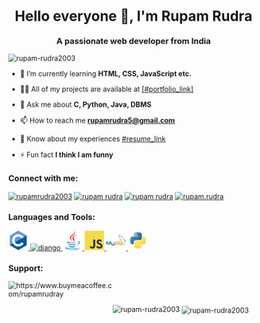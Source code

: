 <h1 align="center">Hello everyone 👋, I'm Rupam Rudra</h1>
<h3 align="center">A passionate web developer from India</h3>

<p align="left"> <img src="https://komarev.com/ghpvc/?username=rupam-rudra2003&label=Profile%20views&color=0e75b6&style=flat" alt="rupam-rudra2003" /> </p>

- 🌱 I’m currently learning **HTML, CSS, JavaScript etc.**

- 👨‍💻 All of my projects are available at [[#portfolio_link]](https://rupam-rudra2003.github.io/portfolio.github.io/)

- 💬 Ask me about **C, Python, Java, DBMS**

- 📫 How to reach me **rupamrudra5@gmail.com**

- 📄 Know about my experiences [#resume_link](#resume_link)

- ⚡ Fun fact **I think I am funny**

<h3 align="left">Connect with me:</h3>
<p align="left">
<a href="https://twitter.com/rupamrudra2003" target="blank"><img align="center" src="https://raw.githubusercontent.com/rahuldkjain/github-profile-readme-generator/master/src/images/icons/Social/twitter.svg" alt="rupamrudra2003" height="30" width="40" /></a>
<a href="https://linkedin.com/in/rupam rudra" target="blank"><img align="center" src="https://raw.githubusercontent.com/rahuldkjain/github-profile-readme-generator/master/src/images/icons/Social/linked-in-alt.svg" alt="rupam rudra" height="30" width="40" /></a>
<a href="https://fb.com/rupam rudra" target="blank"><img align="center" src="https://raw.githubusercontent.com/rahuldkjain/github-profile-readme-generator/master/src/images/icons/Social/facebook.svg" alt="rupam rudra" height="30" width="40" /></a>
<a href="https://instagram.com/rupam.rudra" target="blank"><img align="center" src="https://raw.githubusercontent.com/rahuldkjain/github-profile-readme-generator/master/src/images/icons/Social/instagram.svg" alt="rupam.rudra" height="30" width="40" /></a>
</p>

<h3 align="left">Languages and Tools:</h3>
<p align="left"> <a href="https://www.cprogramming.com/" target="_blank" rel="noreferrer"> <img src="https://raw.githubusercontent.com/devicons/devicon/master/icons/c/c-original.svg" alt="c" width="40" height="40"/> </a> <a href="https://www.djangoproject.com/" target="_blank" rel="noreferrer"> <img src="https://cdn.worldvectorlogo.com/logos/django.svg" alt="django" width="40" height="40"/> </a> <a href="https://www.java.com" target="_blank" rel="noreferrer"> <img src="https://raw.githubusercontent.com/devicons/devicon/master/icons/java/java-original.svg" alt="java" width="40" height="40"/> </a> <a href="https://developer.mozilla.org/en-US/docs/Web/JavaScript" target="_blank" rel="noreferrer"> <img src="https://raw.githubusercontent.com/devicons/devicon/master/icons/javascript/javascript-original.svg" alt="javascript" width="40" height="40"/> </a> <a href="https://www.mysql.com/" target="_blank" rel="noreferrer"> <img src="https://raw.githubusercontent.com/devicons/devicon/master/icons/mysql/mysql-original-wordmark.svg" alt="mysql" width="40" height="40"/> </a> <a href="https://www.python.org" target="_blank" rel="noreferrer"> <img src="https://raw.githubusercontent.com/devicons/devicon/master/icons/python/python-original.svg" alt="python" width="40" height="40"/> </a> </p>

<h3 align="left">Support:</h3>
<p><a href="https://www.buymeacoffee.com/https://www.buymeacoffee.com/rupamrudray"> <img align="left" src="https://cdn.buymeacoffee.com/buttons/v2/default-yellow.png" height="50" width="210" alt="https://www.buymeacoffee.com/rupamrudray" /></a></p><br><br>

<p><img align="left" src="https://github-readme-stats.vercel.app/api/top-langs?username=rupam-rudra2003&show_icons=true&locale=en&layout=compact" alt="rupam-rudra2003" /></p>

<p>&nbsp;<img align="center" src="https://github-readme-stats.vercel.app/api?username=rupam-rudra2003&show_icons=true&locale=en" alt="rupam-rudra2003" /></p>
